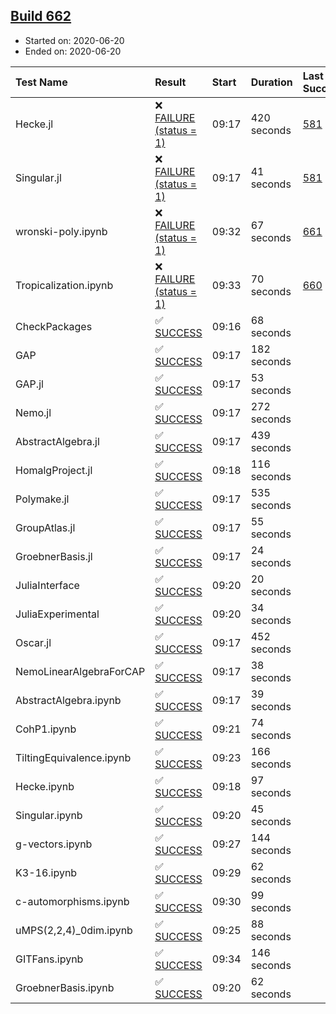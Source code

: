 ## [Build 662](https://oscarci.mathematik.uni-kl.de/job/oscar-julia-1.4/662/)

* Started on: 2020-06-20
* Ended on: 2020-06-20

| Test Name    | Result | Start | Duration | Last Success | First Failure |
|:-------------|:-------|:------|:---------|:-------------|:--------------|
| Hecke.jl | ❌ [FAILURE (status = 1)](https://oscarci.mathematik.uni-kl.de/job/oscar-julia-1.4/662/artifact/logs/build-662/Hecke.jl.log) | 09:17 | 420 seconds | [581](https://oscarci.mathematik.uni-kl.de/job/oscar-julia-1.4/581/) | [582](https://oscarci.mathematik.uni-kl.de/job/oscar-julia-1.4/582/) |
| Singular.jl | ❌ [FAILURE (status = 1)](https://oscarci.mathematik.uni-kl.de/job/oscar-julia-1.4/662/artifact/logs/build-662/Singular.jl.log) | 09:17 | 41 seconds | [581](https://oscarci.mathematik.uni-kl.de/job/oscar-julia-1.4/581/) | [582](https://oscarci.mathematik.uni-kl.de/job/oscar-julia-1.4/582/) |
| wronski-poly.ipynb | ❌ [FAILURE (status = 1)](https://oscarci.mathematik.uni-kl.de/job/oscar-julia-1.4/662/artifact/logs/build-662/wronski-poly.ipynb.log) | 09:32 | 67 seconds | [661](https://oscarci.mathematik.uni-kl.de/job/oscar-julia-1.4/661/) | [662](https://oscarci.mathematik.uni-kl.de/job/oscar-julia-1.4/662/) |
| Tropicalization.ipynb | ❌ [FAILURE (status = 1)](https://oscarci.mathematik.uni-kl.de/job/oscar-julia-1.4/662/artifact/logs/build-662/Tropicalization.ipynb.log) | 09:33 | 70 seconds | [660](https://oscarci.mathematik.uni-kl.de/job/oscar-julia-1.4/660/) | [661](https://oscarci.mathematik.uni-kl.de/job/oscar-julia-1.4/661/) |
| CheckPackages | ✅ [SUCCESS](https://oscarci.mathematik.uni-kl.de/job/oscar-julia-1.4/662/artifact/logs/build-662/CheckPackages.log) | 09:16 | 68 seconds |  |  |
| GAP | ✅ [SUCCESS](https://oscarci.mathematik.uni-kl.de/job/oscar-julia-1.4/662/artifact/logs/build-662/GAP.log) | 09:17 | 182 seconds |  |  |
| GAP.jl | ✅ [SUCCESS](https://oscarci.mathematik.uni-kl.de/job/oscar-julia-1.4/662/artifact/logs/build-662/GAP.jl.log) | 09:17 | 53 seconds |  |  |
| Nemo.jl | ✅ [SUCCESS](https://oscarci.mathematik.uni-kl.de/job/oscar-julia-1.4/662/artifact/logs/build-662/Nemo.jl.log) | 09:17 | 272 seconds |  |  |
| AbstractAlgebra.jl | ✅ [SUCCESS](https://oscarci.mathematik.uni-kl.de/job/oscar-julia-1.4/662/artifact/logs/build-662/AbstractAlgebra.jl.log) | 09:17 | 439 seconds |  |  |
| HomalgProject.jl | ✅ [SUCCESS](https://oscarci.mathematik.uni-kl.de/job/oscar-julia-1.4/662/artifact/logs/build-662/HomalgProject.jl.log) | 09:18 | 116 seconds |  |  |
| Polymake.jl | ✅ [SUCCESS](https://oscarci.mathematik.uni-kl.de/job/oscar-julia-1.4/662/artifact/logs/build-662/Polymake.jl.log) | 09:17 | 535 seconds |  |  |
| GroupAtlas.jl | ✅ [SUCCESS](https://oscarci.mathematik.uni-kl.de/job/oscar-julia-1.4/662/artifact/logs/build-662/GroupAtlas.jl.log) | 09:17 | 55 seconds |  |  |
| GroebnerBasis.jl | ✅ [SUCCESS](https://oscarci.mathematik.uni-kl.de/job/oscar-julia-1.4/662/artifact/logs/build-662/GroebnerBasis.jl.log) | 09:17 | 24 seconds |  |  |
| JuliaInterface | ✅ [SUCCESS](https://oscarci.mathematik.uni-kl.de/job/oscar-julia-1.4/662/artifact/logs/build-662/JuliaInterface.log) | 09:20 | 20 seconds |  |  |
| JuliaExperimental | ✅ [SUCCESS](https://oscarci.mathematik.uni-kl.de/job/oscar-julia-1.4/662/artifact/logs/build-662/JuliaExperimental.log) | 09:20 | 34 seconds |  |  |
| Oscar.jl | ✅ [SUCCESS](https://oscarci.mathematik.uni-kl.de/job/oscar-julia-1.4/662/artifact/logs/build-662/Oscar.jl.log) | 09:17 | 452 seconds |  |  |
| NemoLinearAlgebraForCAP | ✅ [SUCCESS](https://oscarci.mathematik.uni-kl.de/job/oscar-julia-1.4/662/artifact/logs/build-662/NemoLinearAlgebraForCAP.log) | 09:17 | 38 seconds |  |  |
| AbstractAlgebra.ipynb | ✅ [SUCCESS](https://oscarci.mathematik.uni-kl.de/job/oscar-julia-1.4/662/artifact/logs/build-662/AbstractAlgebra.ipynb.log) | 09:17 | 39 seconds |  |  |
| CohP1.ipynb | ✅ [SUCCESS](https://oscarci.mathematik.uni-kl.de/job/oscar-julia-1.4/662/artifact/logs/build-662/CohP1.ipynb.log) | 09:21 | 74 seconds |  |  |
| TiltingEquivalence.ipynb | ✅ [SUCCESS](https://oscarci.mathematik.uni-kl.de/job/oscar-julia-1.4/662/artifact/logs/build-662/TiltingEquivalence.ipynb.log) | 09:23 | 166 seconds |  |  |
| Hecke.ipynb | ✅ [SUCCESS](https://oscarci.mathematik.uni-kl.de/job/oscar-julia-1.4/662/artifact/logs/build-662/Hecke.ipynb.log) | 09:18 | 97 seconds |  |  |
| Singular.ipynb | ✅ [SUCCESS](https://oscarci.mathematik.uni-kl.de/job/oscar-julia-1.4/662/artifact/logs/build-662/Singular.ipynb.log) | 09:20 | 45 seconds |  |  |
| g-vectors.ipynb | ✅ [SUCCESS](https://oscarci.mathematik.uni-kl.de/job/oscar-julia-1.4/662/artifact/logs/build-662/g-vectors.ipynb.log) | 09:27 | 144 seconds |  |  |
| K3-16.ipynb | ✅ [SUCCESS](https://oscarci.mathematik.uni-kl.de/job/oscar-julia-1.4/662/artifact/logs/build-662/K3-16.ipynb.log) | 09:29 | 62 seconds |  |  |
| c-automorphisms.ipynb | ✅ [SUCCESS](https://oscarci.mathematik.uni-kl.de/job/oscar-julia-1.4/662/artifact/logs/build-662/c-automorphisms.ipynb.log) | 09:30 | 99 seconds |  |  |
| uMPS(2,2,4)_0dim.ipynb | ✅ [SUCCESS](https://oscarci.mathematik.uni-kl.de/job/oscar-julia-1.4/662/artifact/logs/build-662/uMPS-2-2-4-_0dim.ipynb.log) | 09:25 | 88 seconds |  |  |
| GITFans.ipynb | ✅ [SUCCESS](https://oscarci.mathematik.uni-kl.de/job/oscar-julia-1.4/662/artifact/logs/build-662/GITFans.ipynb.log) | 09:34 | 146 seconds |  |  |
| GroebnerBasis.ipynb | ✅ [SUCCESS](https://oscarci.mathematik.uni-kl.de/job/oscar-julia-1.4/662/artifact/logs/build-662/GroebnerBasis.ipynb.log) | 09:20 | 62 seconds |  |  |

